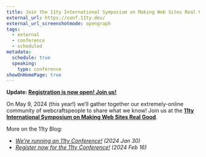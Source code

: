 ```yaml
---
title: Join the 11ty International Symposium on Making Web Sites Real Good (it’s an 11ty Conference)
external_url: https://conf.11ty.dev/
external_url_screenshotmode: opengraph
tags:
  - external
  - conference
  - scheduled
metadata:
  schedule: true
  speaking:
    type: conference
showOnHomePage: true
---
```

**Update: [Registration is now open! Join us!](https://conf.11ty.dev/#register)**

On May 9, 2024 (this year!) we’ll gather together our extremely-online community of webcraftspeople to share what we know! Join us at the [**11ty International Symposium on Making Web Sites Real Good**](https://conf.11ty.dev/).

More on the 11ty Blog:

* _[We’re running an 11ty Conference!](https://www.11ty.dev/blog/conference/) (2024 Jan 30)_
* _[Register now for the 11ty Conference!](https://www.11ty.dev/blog/register-for-11ty-conf/) (2024 Feb 16)_